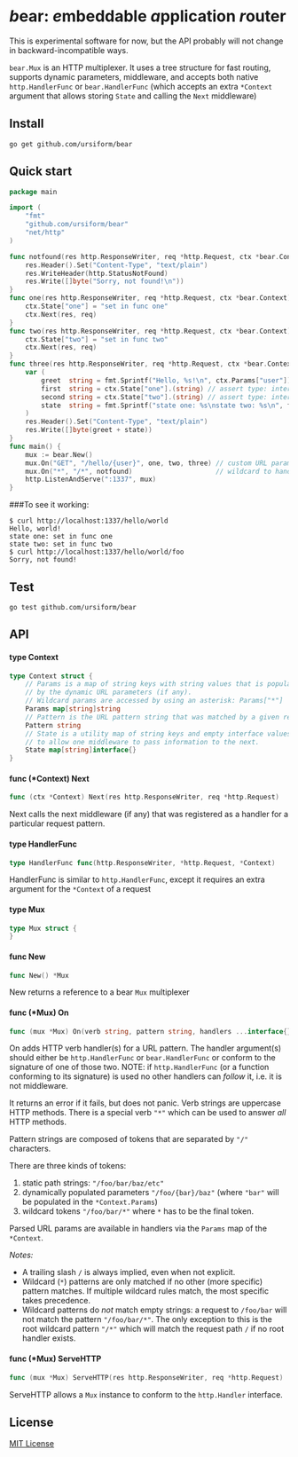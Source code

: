 # *b*ear: *e*mbeddable *a*pplication *r*outer
This is experimental software for now, but the API probably will not change in backward-incompatible ways.

`bear.Mux` is an HTTP multiplexer. It uses a tree structure for fast routing, supports dynamic parameters, middleware,
and accepts both native `http.HandlerFunc` or `bear.HandlerFunc` (which accepts an extra `*Context` argument that allows
storing `State` and calling the `Next` middleware)

## Install
```
go get github.com/ursiform/bear
```

## Quick start
```go
package main

import (
    "fmt"
    "github.com/ursiform/bear"
    "net/http"
)

func notfound(res http.ResponseWriter, req *http.Request, ctx *bear.Context) {
    res.Header().Set("Content-Type", "text/plain")
    res.WriteHeader(http.StatusNotFound)
    res.Write([]byte("Sorry, not found!\n"))
}
func one(res http.ResponseWriter, req *http.Request, ctx *bear.Context) {
    ctx.State["one"] = "set in func one"
    ctx.Next(res, req)
}
func two(res http.ResponseWriter, req *http.Request, ctx *bear.Context) {
    ctx.State["two"] = "set in func two"
    ctx.Next(res, req)
}
func three(res http.ResponseWriter, req *http.Request, ctx *bear.Context) {
    var (
        greet  string = fmt.Sprintf("Hello, %s!\n", ctx.Params["user"])
        first  string = ctx.State["one"].(string) // assert type: interface{} as string
        second string = ctx.State["two"].(string) // assert type: interface{} as string
        state  string = fmt.Sprintf("state one: %s\nstate two: %s\n", first, second)
    )
    res.Header().Set("Content-Type", "text/plain")
    res.Write([]byte(greet + state))
}
func main() {
    mux := bear.New()
    mux.On("GET", "/hello/{user}", one, two, three) // custom URL param {user}
    mux.On("*", "/*", notfound)                     // wildcard to handle 404s
    http.ListenAndServe(":1337", mux)
}
```
###To see it working:
```
$ curl http://localhost:1337/hello/world
Hello, world!
state one: set in func one
state two: set in func two
$ curl http://localhost:1337/hello/world/foo
Sorry, not found!
```

## Test
    go test github.com/ursiform/bear

## API

#### type Context

```go
type Context struct {
    // Params is a map of string keys with string values that is populated
    // by the dynamic URL parameters (if any).
    // Wildcard params are accessed by using an asterisk: Params["*"]
    Params map[string]string
    // Pattern is the URL pattern string that was matched by a given request
    Pattern string
    // State is a utility map of string keys and empty interface values
    // to allow one middleware to pass information to the next.
    State map[string]interface{}
}
```


#### func (*Context) Next

```go
func (ctx *Context) Next(res http.ResponseWriter, req *http.Request)
```
Next calls the next middleware (if any) that was registered as a handler for a
particular request pattern.

#### type HandlerFunc

```go
type HandlerFunc func(http.ResponseWriter, *http.Request, *Context)
```

HandlerFunc is similar to `http.HandlerFunc`, except it requires an extra
argument for the `*Context` of a request

#### type Mux

```go
type Mux struct {
}
```


#### func New

```go
func New() *Mux
```
New returns a reference to a bear `Mux` multiplexer

#### func (*Mux) On

```go
func (mux *Mux) On(verb string, pattern string, handlers ...interface{}) error
```
On adds HTTP verb handler(s) for a URL pattern. The handler argument(s) should
either be `http.HandlerFunc` or `bear.HandlerFunc` or conform to the signature
of one of those two. NOTE: if `http.HandlerFunc` (or a function conforming to
its signature) is used no other handlers can *follow* it, i.e. it is not
middleware.

It returns an error if it fails, but does not panic. Verb strings are uppercase
HTTP methods. There is a special verb `"*"` which can be used to answer *all*
HTTP methods.

Pattern strings are composed of tokens that are separated by `"/"`
characters.

There are three kinds of tokens:

1. static path strings: `"/foo/bar/baz/etc"`
2. dynamically populated parameters `"/foo/{bar}/baz"` (where `"bar"` will be populated in the `*Context.Params`)
3. wildcard tokens `"/foo/bar/*"` where `*` has to be the final token.

Parsed URL params are available in handlers via the `Params` map of the `*Context`.

*Notes:*

* A trailing slash `/` is always implied, even when not explicit.
* Wildcard (`*`) patterns are only matched if no other (more specific)
pattern matches. If multiple wildcard rules match, the most specific takes
precedence.
* Wildcard patterns do *not* match empty strings: a request to `/foo/bar` will
not match the pattern `"/foo/bar/*"`. The only exception to this is the root
wildcard pattern `"/*"` which will match the request path `/` if no root
handler exists.

#### func (*Mux) ServeHTTP

```go
func (mux *Mux) ServeHTTP(res http.ResponseWriter, req *http.Request)
```
ServeHTTP allows a `Mux` instance to conform to the `http.Handler` interface.

## License
[MIT License](LICENSE)